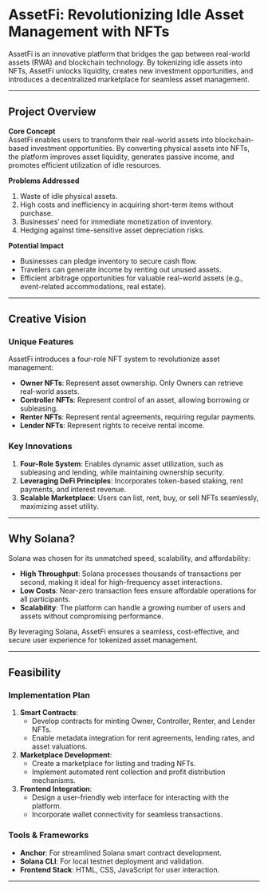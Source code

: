# AssetFi: Revolutionizing Idle Asset Management with NFTs

AssetFi is an innovative platform that bridges the gap between real-world assets (RWA) and blockchain technology. By tokenizing idle assets into NFTs, AssetFi unlocks liquidity, creates new investment opportunities, and introduces a decentralized marketplace for seamless asset management.

---

## Project Overview

**Core Concept**  
AssetFi enables users to transform their real-world assets into blockchain-based investment opportunities. By converting physical assets into NFTs, the platform improves asset liquidity, generates passive income, and promotes efficient utilization of idle resources.

**Problems Addressed**  
1. Waste of idle physical assets.
2. High costs and inefficiency in acquiring short-term items without purchase.
3. Businesses’ need for immediate monetization of inventory.
4. Hedging against time-sensitive asset depreciation risks.

**Potential Impact**  
- Businesses can pledge inventory to secure cash flow.
- Travelers can generate income by renting out unused assets.
- Efficient arbitrage opportunities for valuable real-world assets (e.g., event-related accommodations, real estate).

---

## Creative Vision

### Unique Features
AssetFi introduces a four-role NFT system to revolutionize asset management:
- **Owner NFTs**: Represent asset ownership. Only Owners can retrieve real-world assets.
- **Controller NFTs**: Represent control of an asset, allowing borrowing or subleasing.
- **Renter NFTs**: Represent rental agreements, requiring regular payments.
- **Lender NFTs**: Represent rights to receive rental income.

### Key Innovations
1. **Four-Role System**: Enables dynamic asset utilization, such as subleasing and lending, while maintaining ownership security.
2. **Leveraging DeFi Principles**: Incorporates token-based staking, rent payments, and interest revenue.
3. **Scalable Marketplace**: Users can list, rent, buy, or sell NFTs seamlessly, maximizing asset utility.

---

## Why Solana?

Solana was chosen for its unmatched speed, scalability, and affordability:
- **High Throughput**: Solana processes thousands of transactions per second, making it ideal for high-frequency asset interactions.
- **Low Costs**: Near-zero transaction fees ensure affordable operations for all participants.
- **Scalability**: The platform can handle a growing number of users and assets without compromising performance.

By leveraging Solana, AssetFi ensures a seamless, cost-effective, and secure user experience for tokenized asset management.

---

## Feasibility

### Implementation Plan
1. **Smart Contracts**:  
   - Develop contracts for minting Owner, Controller, Renter, and Lender NFTs.
   - Enable metadata integration for rent agreements, lending rates, and asset valuations.
2. **Marketplace Development**:  
   - Create a marketplace for listing and trading NFTs.
   - Implement automated rent collection and profit distribution mechanisms.
3. **Frontend Integration**:  
   - Design a user-friendly web interface for interacting with the platform.
   - Incorporate wallet connectivity for seamless transactions.

### Tools & Frameworks
- **Anchor**: For streamlined Solana smart contract development.
- **Solana CLI**: For local testnet deployment and validation.
- **Frontend Stack**: HTML, CSS, JavaScript for user interaction.

---

